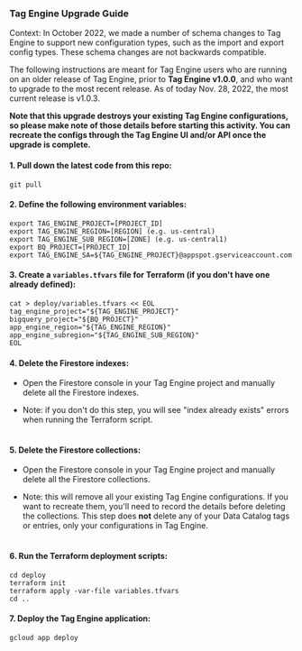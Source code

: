 ### Tag Engine Upgrade Guide

Context: In October 2022, we made a number of schema changes to Tag Engine to support new configuration types, such as the import and export config types. These schema changes are not backwards compatible. 

The following instructions are meant for Tag Engine users who are running on an older release of Tag Engine, prior to <b>Tag Engine v1.0.0</b>, and who want to upgrade to the most recent release. As of today Nov. 28, 2022, the most current release is v1.0.3. 

<b>Note that this upgrade destroys your existing Tag Engine configurations, so please make note of those details before starting this activity. You can recreate the configs through the Tag Engine UI and/or API once the upgrade is complete.</b> 


#### 1. Pull down the latest code from this repo:

```
git pull
```

#### 2. Define the following environment variables:

```
export TAG_ENGINE_PROJECT=[PROJECT_ID]
export TAG_ENGINE_REGION=[REGION] (e.g. us-central)
export TAG_ENGINE_SUB_REGION=[ZONE] (e.g. us-central1)
export BQ_PROJECT=[PROJECT_ID]
export TAG_ENGINE_SA=${TAG_ENGINE_PROJECT}@appspot.gserviceaccount.com
```


#### 3. Create a `variables.tfvars` file for Terraform (if you don't have one already defined):

```
cat > deploy/variables.tfvars << EOL
tag_engine_project="${TAG_ENGINE_PROJECT}"
bigquery_project="${BQ_PROJECT}"
app_engine_region="${TAG_ENGINE_REGION}"
app_engine_subregion="${TAG_ENGINE_SUB_REGION}"
EOL
```

#### 4. Delete the Firestore indexes:

* Open the Firestore console in your Tag Engine project and manually delete all the Firestore indexes. 

* Note: if you don't do this step, you will see "index already exists" errors when running the Terraform script. <br><br>



#### 5. Delete the Firestore collections:

* Open the Firestore console in your Tag Engine project and manually delete all the Firestore collections. 

* Note: this will remove all your existing Tag Engine configurations. If you want to recreate them, you'll need to record the details before deleting the collections. This step does <b>not</b> delete any of your Data Catalog tags or entries, only your configurations in Tag Engine.  <br><br>



#### 6. Run the Terraform deployment scripts:<br>

```
cd deploy
terraform init
terraform apply -var-file variables.tfvars
cd ..
```

#### 7. Deploy the Tag Engine application:<br>

```
gcloud app deploy
```

